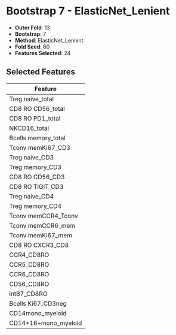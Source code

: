 # Bootstrap 7 - ElasticNet_Lenient

- **Outer Fold**: 13
- **Bootstrap**: 7
- **Method**: ElasticNet_Lenient
- **Fold Seed**: 60
- **Features Selected**: 24

## Selected Features

| Feature |
|---------|
| Treg naive_total |
| CD8 RO CD56_total |
| CD8 RO PD1_total |
| NKCD16_total |
| Bcells memory_total |
| Tconv memKi67_CD3 |
| Treg naive_CD3 |
| Treg memory_CD3 |
| CD8 RO CD56_CD3 |
| CD8 RO TIGIT_CD3 |
| Treg naive_CD4 |
| Treg memory_CD4 |
| Tconv memCCR4_Tconv |
| Tconv memCCR6_mem |
| Tconv memKi67_mem |
| CD8 RO CXCR3_CD8 |
| CCR4_CD8RO |
| CCR5_CD8RO |
| CCR6_CD8RO |
| CD56_CD8RO |
| intB7_CD8RO |
| Bcells Ki67_CD3neg |
| CD14mono_myeloid |
| CD14+16+mono_myeloid |
